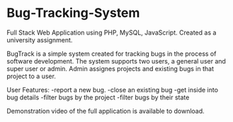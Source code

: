 # Bug-Tracking-System

Full Stack Web Application using PHP, MySQL, JavaScript.
Created as a university assignment.

BugTrack is a simple system created for tracking bugs in the process of software development.
The system supports two users, a general user and super user or admin.
Admin assignes projects and existing bugs in that project to a user.

User Features:
  -report a new bug.
  -close an existing bug
  -get inside into bug details
  -filter bugs by the project
  -filter bugs by their state
 
 Demonstration video of the full application is available to download.

